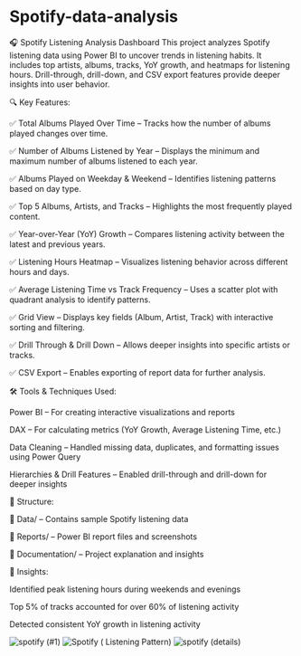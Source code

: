 # Spotify-data-analysis
🎧 Spotify Listening Analysis Dashboard This project analyzes Spotify listening data using Power BI to uncover trends in listening habits. It includes top artists, albums, tracks, YoY growth, and heatmaps for listening hours. Drill-through, drill-down, and CSV export features provide deeper insights into user behavior.

🔍 Key Features:

✅ Total Albums Played Over Time – Tracks how the number of albums played changes over time.

✅ Number of Albums Listened by Year – Displays the minimum and maximum number of albums listened to each year.

✅ Albums Played on Weekday & Weekend – Identifies listening patterns based on day type.

✅ Top 5 Albums, Artists, and Tracks – Highlights the most frequently played content.

✅ Year-over-Year (YoY) Growth – Compares listening activity between the latest and previous years.

✅ Listening Hours Heatmap – Visualizes listening behavior across different hours and days.

✅ Average Listening Time vs Track Frequency – Uses a scatter plot with quadrant analysis to identify patterns.

✅ Grid View – Displays key fields (Album, Artist, Track) with interactive sorting and filtering.

✅ Drill Through & Drill Down – Allows deeper insights into specific artists or tracks.

✅ CSV Export – Enables exporting of report data for further analysis.

🛠️ Tools & Techniques Used:

Power BI – For creating interactive visualizations and reports

DAX – For calculating metrics (YoY Growth, Average Listening Time, etc.)

Data Cleaning – Handled missing data, duplicates, and formatting issues using Power Query

Hierarchies & Drill Features – Enabled drill-through and drill-down for deeper insights


📂 Structure:

📁 Data/ – Contains sample Spotify listening data

📁 Reports/ – Power BI report files and screenshots

📁 Documentation/ – Project explanation and insights


🚀 Insights:

Identified peak listening hours during weekends and evenings

Top 5% of tracks accounted for over 60% of listening activity

Detected consistent YoY growth in listening activity

![spotify (#1) ](https://github.com/user-attachments/assets/54f5e7a3-cbc3-417c-9998-378191325077)
![Spotify ( Listening Pattern)](https://github.com/user-attachments/assets/0e154184-56e9-4b19-a130-c43b78810018)
![spotify (details)](https://github.com/user-attachments/assets/998163b7-864d-47c6-b785-b18f9a9249d0)




